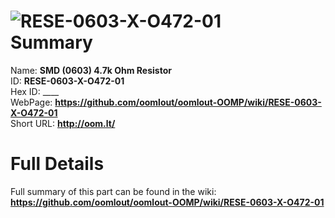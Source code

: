 
![RESE-0603-X-O472-01](https://github.com/oomlout/oomlout-OOMP/blob/master/parts/RESE-0603-X-O472-01/RESE-0603-X-O472-01_420.jpg)   
Summary
=================
  
Name: __SMD (0603) 4.7k Ohm Resistor__    
ID: __RESE-0603-X-O472-01__   
Hex ID: ____   
WebPage: __https://github.com/oomlout/oomlout-OOMP/wiki/RESE-0603-X-O472-01__   
Short URL: __http://oom.lt/__   

Full Details
==========================
Full summary of this part can be found in the wiki:   
__https://github.com/oomlout/oomlout-OOMP/wiki/RESE-0603-X-O472-01__    

